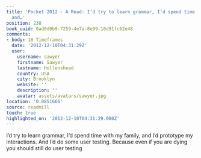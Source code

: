 ```yaml
---
title: 'Pocket 2012 - A Read: I’d try to learn grammar, I’d spend time with my family,
  and…'
position: 238
book_uuid: 0ad0d9b9-7259-4e7a-8e99-10d91fc62e48
comments:
- body: 10 Timeframes
  date: '2012-12-10T04:31:29Z'
  user:
    username: sawyer
    firstname: Sawyer
    lastname: Hollenshead
    country: USA
    city: Brooklyn
    website: ''
    description: ''
    avatar: assets/avatars/sawyer.jpg
location: '0.0851666'
source: readmill
touch: true
highlighted_on: '2012-12-10T04:31:29.000Z'
---
```


I’d try to learn grammar, I’d spend time with my family, and I’d prototype my interactions. And I’d do some user testing. Because even if you are dying you should still do user testing